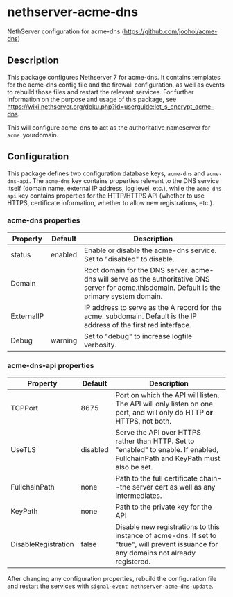 # nethserver-acme-dns
NethServer configuration for acme-dns (https://github.com/joohoi/acme-dns)

## Description
This package configures Nethserver 7 for acme-dns.  It contains templates for the acme-dns config file and the firewall configuration, as well as events to rebuild those files and restart the relevant services.  For further information on the purpose and usage of this package, see https://wiki.nethserver.org/doku.php?id=userguide:let_s_encrypt_acme-dns.

This will configure acme-dns to act as the authoritative nameserver for `acme.`yourdomain.

## Configuration
This package defines two configuration database keys, `acme-dns` and `acme-dns-api`.  The `acme-dns` key contains properties relevant to the DNS service itself (domain name, external IP address, log level, etc.), while the `acme-dns-api` key contains properties for the HTTP/HTTPS API (whether to use HTTPS, certificate information, whether to allow new registrations, etc.).

### acme-dns properties

|Property|Default|Description|
|-----|-----|-----|
|status|enabled|Enable or disable the acme-dns service.  Set to "disabled" to disable.|
|Domain||Root domain for the DNS server.  acme-dns will serve as the authoritative DNS server for acme.thisdomain.  Default is the primary system domain.|
|ExternalIP||IP address to serve as the A record for the acme. subdomain.  Default is the IP address of the first red interface.|
|Debug|warning|Set to "debug" to increase logfile verbosity.|

### acme-dns-api properties

|Property|Default|Description|
|-----|-----|-----|
|TCPPort|8675|Port on which the API will listen.  The API will only listen on one port, and will only do HTTP **or** HTTPS, not both.|
|UseTLS|disabled|Serve the API over HTTPS rather than HTTP.  Set to "enabled" to enable.  If enabled, FullchainPath and KeyPath must also be set.|
|FullchainPath|none|Path to the full certificate chain--the server cert as well as any intermediates.|
|KeyPath|none|Path to the private key for the API|
|DisableRegistration|false|Disable new registrations to this instance of acme-dns.  If set to "true", will prevent issuance for any domains not already registered.|

After changing any configuration properties, rebuild the configuration file and restart the services with `signal-event nethserver-acme-dns-update`.
